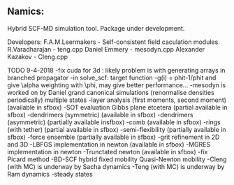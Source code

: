 ## Namics: 

Hybrid SCF-MD simulation tool. Package under development.

Developers: 
F.A.M.Leermakers - Self-consistent field caculation modules.
R.Varadharajan - teng.cpp
Daniel Emmery - mesodyn.cpp
Alexander Kazakov - Cleng.cpp

TODO 9-4-2018
-fix cuda for 3d : likely problem is with generating arrays in branched propagator
-in solve_scf: target function
	-g(i) = phit-1/phit and give \alpha weighting with \phi, may give better performance...
-mesodyn is worked on by Daniel
	grand canonical simulations (renormalise densities periodically) 
	multiple states
-layer analysis (first moments, second moment) (available in sfbox)
-SOT evaluation Gibbs plane etcetera (partial available in sfbox)
-dendrimers (symmetric) (available in sfbox)
-dendrimers (asymmetric) (partially available insfbox)
-comb (available in sfbox)
-rings (with tether) (partial available in sfbox)
-semi-flexibility (partially available in sfbox)
-force ensemble (partially available in sfbox)
-grit refinement in 2D and 3D
-LBFGS implementation in newton (available in sfbox)
-MGRES implementation in newton
-Trunctated newton  (available in sfbox)
-fix Picard method
-BD-SCF hybrid
	fixed mobility
	Quasi-Newton mobility
-Cleng (with MC) is underway by Sacha
	dynamics
-Teng (with MC) is underway by Ram
	dynamics
-steady states   

